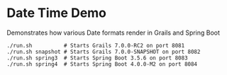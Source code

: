 # Date Time Demo 

Demonstrates how various Date formats render in Grails and Spring Boot 

```
./run.sh          # Starts Grails 7.0.0-RC2 on port 8081
./run.sh snapshot # Starts Grails 7.0.0-SNAPSHOT on port 8082
./run.sh spring3  # Starts Spring Boot 3.5.6 on port 8083
./run.sh spring4  # Starts Spring Boot 4.0.0-M2 on port 8084
```
